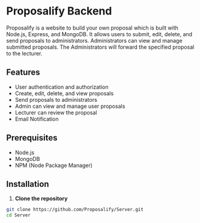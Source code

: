 # Proposalify Backend

Proposalify is a website to build your own proposal which is built with Node.js, Express, and MongoDB. It allows users to submit, edit, delete, and send proposals to administrators. Administrators can view and manage submitted proposals. The Administrators will forward
the specified proposal to the lecturer.

## Features

- User authentication and authorization
- Create, edit, delete, and view proposals
- Send proposals to administrators
- Admin can view and manage user proposals
- Lecturer can review the proposal
- Email Notification

## Prerequisites

- Node.js
- MongoDB
- NPM (Node Package Manager)

## Installation

1. **Clone the repository**

```bash
git clone https://github.com/Proposalify/Server.git
cd Server


